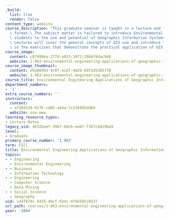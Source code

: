 ```yaml
---
_build:
  list: true
  render: false
content_type: website
course_description: "This graduate seminar is taught in a lecture and lab exercise\
  \ format.\_The subject matter is tailored to introduce Environmental Engineering\
  \ students to the use and potential of Geographic Information Systems in their discipline.\
  \ Lectures will cover the general concepts of GIS use and introduce the material\
  \ in the exercises that demonstrate the practical application of GIS.\n"
course_image:
  content: c87498ea-277d-e033-1872-29bbf8dac9d6
  website: 1-963-environmental-engineering-applications-of-geographic-information-systems-fall-2004
course_image_thumbnail:
  content: eb106993-9c0f-ecdf-4826-69f2d5305770
  website: 1-963-environmental-engineering-applications-of-geographic-information-systems-fall-2004
course_title: Environmental Engineering Applications of Geographic Information Systems
department_numbers:
- '1'
extra_course_numbers: ''
instructors:
  content:
  - af384539-917b-cd05-a44a-7c235805dd84
  website: ocw-www
learning_resource_types:
- Lecture Notes
legacy_uid: 4032baef-3967-0dcb-ee87-f3b7c9d29ba9
level:
- Graduate
primary_course_number: '1.963'
term: Fall
title: Environmental Engineering Applications of Geographic Information Systems
topics:
- - Engineering
  - Environmental Engineering
- - Business
  - Information Technology
- - Engineering
  - Computer Science
  - Data Mining
- - Social Science
  - Geography
uid: c44f879c-4435-40cf-934c-4f6b585c0537
url_path: courses/1-963-environmental-engineering-applications-of-geographic-information-systems-fall-2004
year: '2004'
---
```

